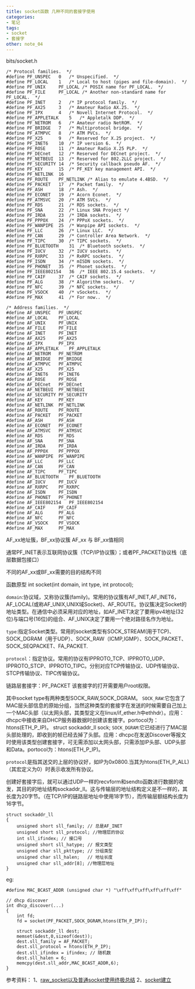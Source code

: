 ```yaml
---
title: socket函数 几种不同的套接字使用
categories:
- 笔记
tags:
- socket
- 套接字
other: note_04  
---
```


bits/socket.h
```
/* Protocol families.  */
#define PF_UNSPEC   0   /* Unspecified.  */
#define PF_LOCAL    1   /* Local to host (pipes and file-domain).  */
#define PF_UNIX     PF_LOCAL /* POSIX name for PF_LOCAL.  */
#define PF_FILE     PF_LOCAL /* Another non-standard name for PF_LOCAL.  */
#define PF_INET     2   /* IP protocol family.  */
#define PF_AX25     3   /* Amateur Radio AX.25.  */
#define PF_IPX      4   /* Novell Internet Protocol.  */
#define PF_APPLETALK    5   /* Appletalk DDP.  */
#define PF_NETROM   6   /* Amateur radio NetROM.  */
#define PF_BRIDGE   7   /* Multiprotocol bridge.  */
#define PF_ATMPVC   8   /* ATM PVCs.  */
#define PF_X25      9   /* Reserved for X.25 project.  */
#define PF_INET6    10  /* IP version 6.  */
#define PF_ROSE     11  /* Amateur Radio X.25 PLP.  */
#define PF_DECnet   12  /* Reserved for DECnet project.  */
#define PF_NETBEUI  13  /* Reserved for 802.2LLC project.  */
#define PF_SECURITY 14  /* Security callback pseudo AF.  */
#define PF_KEY      15  /* PF_KEY key management API.  */
#define PF_NETLINK  16
#define PF_ROUTE    PF_NETLINK /* Alias to emulate 4.4BSD.  */
#define PF_PACKET   17  /* Packet family.  */
#define PF_ASH      18  /* Ash.  */
#define PF_ECONET   19  /* Acorn Econet.  */
#define PF_ATMSVC   20  /* ATM SVCs.  */
#define PF_RDS      21  /* RDS sockets.  */
#define PF_SNA      22  /* Linux SNA Project */
#define PF_IRDA     23  /* IRDA sockets.  */
#define PF_PPPOX    24  /* PPPoX sockets.  */
#define PF_WANPIPE  25  /* Wanpipe API sockets.  */
#define PF_LLC      26  /* Linux LLC.  */
#define PF_CAN      29  /* Controller Area Network.  */
#define PF_TIPC     30  /* TIPC sockets.  */
#define PF_BLUETOOTH    31  /* Bluetooth sockets.  */
#define PF_IUCV     32  /* IUCV sockets.  */
#define PF_RXRPC    33  /* RxRPC sockets.  */
#define PF_ISDN     34  /* mISDN sockets.  */
#define PF_PHONET   35  /* Phonet sockets.  */
#define PF_IEEE802154   36  /* IEEE 802.15.4 sockets.  */
#define PF_CAIF     37  /* CAIF sockets.  */
#define PF_ALG      38  /* Algorithm sockets.  */
#define PF_NFC      39  /* NFC sockets.  */
#define PF_VSOCK    40  /* vSockets.  */
#define PF_MAX      41  /* For now..  */

/* Address families.  */
#define AF_UNSPEC   PF_UNSPEC
#define AF_LOCAL    PF_LOCAL
#define AF_UNIX     PF_UNIX
#define AF_FILE     PF_FILE
#define AF_INET     PF_INET
#define AF_AX25     PF_AX25
#define AF_IPX      PF_IPX
#define AF_APPLETALK    PF_APPLETALK
#define AF_NETROM   PF_NETROM
#define AF_BRIDGE   PF_BRIDGE
#define AF_ATMPVC   PF_ATMPVC
#define AF_X25      PF_X25
#define AF_INET6    PF_INET6
#define AF_ROSE     PF_ROSE
#define AF_DECnet   PF_DECnet
#define AF_NETBEUI  PF_NETBEUI
#define AF_SECURITY PF_SECURITY
#define AF_KEY      PF_KEY
#define AF_NETLINK  PF_NETLINK
#define AF_ROUTE    PF_ROUTE
#define AF_PACKET   PF_PACKET
#define AF_ASH      PF_ASH
#define AF_ECONET   PF_ECONET
#define AF_ATMSVC   PF_ATMSVC
#define AF_RDS      PF_RDS
#define AF_SNA      PF_SNA
#define AF_IRDA     PF_IRDA
#define AF_PPPOX    PF_PPPOX
#define AF_WANPIPE  PF_WANPIPE
#define AF_LLC      PF_LLC
#define AF_CAN      PF_CAN
#define AF_TIPC     PF_TIPC
#define AF_BLUETOOTH    PF_BLUETOOTH
#define AF_IUCV     PF_IUCV
#define AF_RXRPC    PF_RXRPC
#define AF_ISDN     PF_ISDN
#define AF_PHONET   PF_PHONET
#define AF_IEEE802154   PF_IEEE802154
#define AF_CAIF     PF_CAIF
#define AF_ALG      PF_ALG
#define AF_NFC      PF_NFC
#define AF_VSOCK    PF_VSOCK
#define AF_MAX      PF_MAX

```
AF_xx地址簇，BF_xx协议簇
AF_xx 与 BF_xx值相同

通常PF_INET表示互联网协议簇（TCP/IP协议簇）；或者PF_PACKET协议栈（底层数据包接口）

不同的AF_xx或BF_xx需要的目的结构不同

函数原型
int socket(int domain, int type, int protocol);

`domain`:协议域，又称协议簇(family)。常用的协议簇有AF_INET,AF_INET6，AF_LOCAL(或称AF_UNIX,UNIX域Socket)、AF_ROUTE。协议簇决定Socket的地址类型。在通信中必须采用对应的地址，如AF_INET决定了要用ipv4地址(32位)与端口号(16位)的组合、AF_UNIX决定了要用一个绝对路径名作为地址。

`type`:指定Socket类型。常用的socket类型有SOCK_STREAM(用于TCP)、SOCK_DGRAM（用于UDP）、SOCK_RAW（ICMP,IGMP）、SOCK_PACKET、SOCK_SEQPACKET、FA_PACKET.


`protocol`：指定协议。常用的协议有IPPROTO_TCP、IPPROTO_UDP、IPPROTO_STCP、IPPROTO_TIPC。分别对应TCP传输协议、UDP传输协议、STCP传输协议、TIPC传输协议。



链路层套接字：PF_PACKET
该套接字的打开需要用户root权限。

其中socket type有两种类型SOCK_RAW,SOCK_DGRAM。
`SOCK_RAW`:它包含了MAC层头部信息的原始分组，当然这种类型的套接字在发送的时候需要自己加上一个MAC头部（以太网头部，其类型定义在linux/if_ether.h中ethhdr）。应用：dhcpc中接收来自DHCP服务器数据时创建该套接字。portocol为：htons(ETH_P_IP)。 struct sockaddr_ll sock;
`SOCK_DGRAM`:它已经进行了MAC层头部处理的，即收到的帧已经去掉了头部。应用：dhcpc在发送Discover等报文时使用该类型创建套接字，可无需添加以太网头部，只需添加IP头部、UDP头部和Data。portocol为：htons(ETH_P_IP)。

`protocol`是指其送交的上层的协议好，如IP为0x0800.当其为htons(ETH_P_ALL)（其宏定义为0）时表示收发所有协议。

创建好套接字后，就可以通过UDP一样的recvform和sendto函数进行数据的收发，其目的的地址结构sockaddr_ll。这与传输层的地址结构定义是不一样的，其长度为20字节。（在TCP/IP的链路层地址中使用18字节），而传输层额结构长度为16字节。
```
struct sockaddr_ll
{
    unsigned short sll_family; // 总是AF_INET
    unsigned short sll_protocol; //物理层的协议
    int sll_ifindex; // 接口号
    unsigned short sll_hatype; // 报文类型
    unsigned char sll_pkttype; // 分组类型
    unsigned char sll_halen;   // 地址长度
    unsigned char sll_addr[8]; //物理层地址
}
```

eg:
```
#define MAC_BCAST_ADDR (unsigned char *) "\xff\xff\xff\xff\xff\xff"

// dhcp discover
int dhcp_discover(...)
{
    int fd;
    fd = socket(PF_PACKET,SOCK_DGRAM,htons(ETH_P_IP));
    
    struct sockaddr_ll dest;
    memset(&dest,0,sizeof(dest));
    dest.sll_family = AF_PACKET;
    dest.sll_protocol = htons(ETH_P_IP);
    dest.sll_ifindex = ifindex; // 随机数
    dest.sll_halen = 6;
    memcpy(dest.sll_addr,MAC_BCAST_ADDR,6);
}
```

参考资料：
1、[raw_socket以及普通socket使用终极总结][1]
2、[socket建立][2]

[1]:http://blog.csdn.net/luchengtao11/article/details/76635669
[2]:http://blog.csdn.net/ttyttytty12/article/details/8141910




